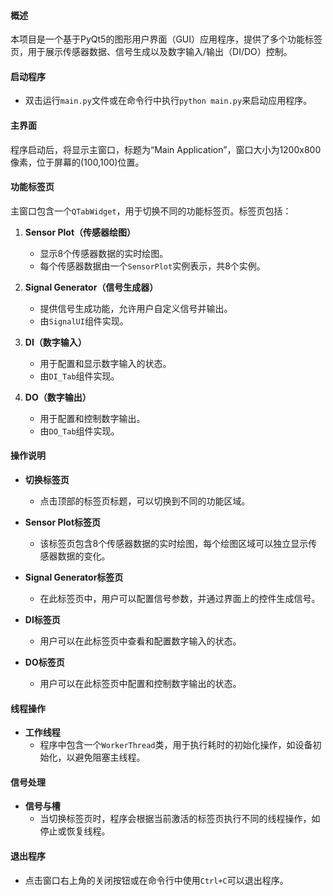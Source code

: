 #### 概述
本项目是一个基于PyQt5的图形用户界面（GUI）应用程序，提供了多个功能标签页，用于展示传感器数据、信号生成以及数字输入/输出（DI/DO）控制。

#### 启动程序
- 双击运行`main.py`文件或在命令行中执行`python main.py`来启动应用程序。

#### 主界面
程序启动后，将显示主窗口，标题为“Main Application”，窗口大小为1200x800像素，位于屏幕的(100,100)位置。

#### 功能标签页
主窗口包含一个`QTabWidget`，用于切换不同的功能标签页。标签页包括：

1. **Sensor Plot（传感器绘图）**
   - 显示8个传感器数据的实时绘图。
   - 每个传感器数据由一个`SensorPlot`实例表示，共8个实例。

2. **Signal Generator（信号生成器）**
   - 提供信号生成功能，允许用户自定义信号并输出。
   - 由`SignalUI`组件实现。

3. **DI（数字输入）**
   - 用于配置和显示数字输入的状态。
   - 由`DI_Tab`组件实现。

4. **DO（数字输出）**
   - 用于配置和控制数字输出。
   - 由`DO_Tab`组件实现。

#### 操作说明

- **切换标签页**
  - 点击顶部的标签页标题，可以切换到不同的功能区域。

- **Sensor Plot标签页**
  - 该标签页包含8个传感器数据的实时绘图，每个绘图区域可以独立显示传感器数据的变化。

- **Signal Generator标签页**
  - 在此标签页中，用户可以配置信号参数，并通过界面上的控件生成信号。

- **DI标签页**
  - 用户可以在此标签页中查看和配置数字输入的状态。

- **DO标签页**
  - 用户可以在此标签页中配置和控制数字输出的状态。

#### 线程操作
- **工作线程**
  - 程序中包含一个`WorkerThread`类，用于执行耗时的初始化操作，如设备初始化，以避免阻塞主线程。

#### 信号处理
- **信号与槽**
  - 当切换标签页时，程序会根据当前激活的标签页执行不同的线程操作，如停止或恢复线程。

#### 退出程序
- 点击窗口右上角的关闭按钮或在命令行中使用`Ctrl+C`可以退出程序。
